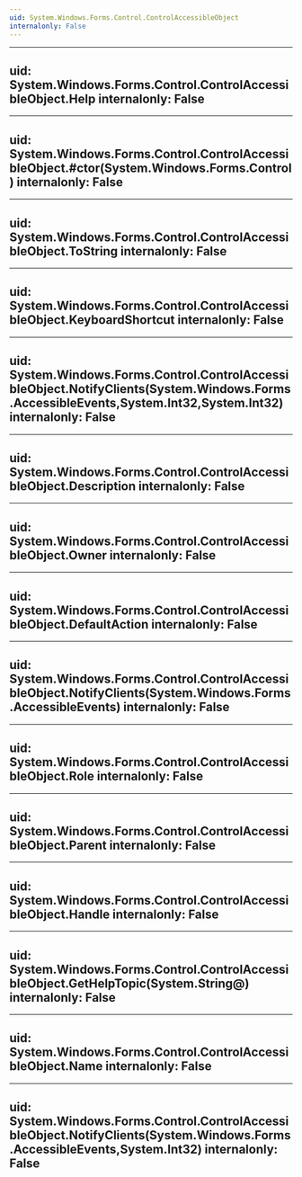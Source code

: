 ```yaml
---
uid: System.Windows.Forms.Control.ControlAccessibleObject
internalonly: False
---
```


---
uid: System.Windows.Forms.Control.ControlAccessibleObject.Help
internalonly: False
---

---
uid: System.Windows.Forms.Control.ControlAccessibleObject.#ctor(System.Windows.Forms.Control)
internalonly: False
---

---
uid: System.Windows.Forms.Control.ControlAccessibleObject.ToString
internalonly: False
---

---
uid: System.Windows.Forms.Control.ControlAccessibleObject.KeyboardShortcut
internalonly: False
---

---
uid: System.Windows.Forms.Control.ControlAccessibleObject.NotifyClients(System.Windows.Forms.AccessibleEvents,System.Int32,System.Int32)
internalonly: False
---

---
uid: System.Windows.Forms.Control.ControlAccessibleObject.Description
internalonly: False
---

---
uid: System.Windows.Forms.Control.ControlAccessibleObject.Owner
internalonly: False
---

---
uid: System.Windows.Forms.Control.ControlAccessibleObject.DefaultAction
internalonly: False
---

---
uid: System.Windows.Forms.Control.ControlAccessibleObject.NotifyClients(System.Windows.Forms.AccessibleEvents)
internalonly: False
---

---
uid: System.Windows.Forms.Control.ControlAccessibleObject.Role
internalonly: False
---

---
uid: System.Windows.Forms.Control.ControlAccessibleObject.Parent
internalonly: False
---

---
uid: System.Windows.Forms.Control.ControlAccessibleObject.Handle
internalonly: False
---

---
uid: System.Windows.Forms.Control.ControlAccessibleObject.GetHelpTopic(System.String@)
internalonly: False
---

---
uid: System.Windows.Forms.Control.ControlAccessibleObject.Name
internalonly: False
---

---
uid: System.Windows.Forms.Control.ControlAccessibleObject.NotifyClients(System.Windows.Forms.AccessibleEvents,System.Int32)
internalonly: False
---
